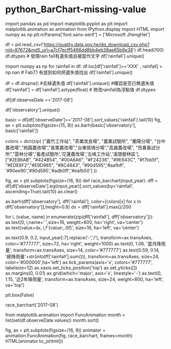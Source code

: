 # python_BarChart-missing-value
import pandas as pd
import matplotlib.pyplot as plt
import matplotlib.animation as animation
from IPython.display import HTML
import numpy as np
plt.rcParams['font.sans-serif'] = ['Microsoft JhengHei']

df = pd.read_csv('https://quality.data.gov.tw/dq_download_csv.php?nid=87672&md5_url=a7cf7ecff5466dd8bb4eb38ae65b9e38')
df.head(100)
df.dtypes # 發現rain fall有遺失值且被當作文字
df['rainfall'].unique()

import numpy as np
for rainfall in df:
    df.loc[df['rainfall']=='XXX' , rainfall] = np.nan # Fab7.1 有提到如何把遺失值找出
df['rainfall'].unique()

df = df.dropna() #去掉遺失值
df['rainfall'].unique() #確認是否已無遺失值
df['rainfall'] = df['rainfall'].astype(float) # 修改rainfall為浮點值
df.dtypes

df[df.observeDate =='2017-08']

df['observatory'].unique()

basic = df[df['observeDate']=='2017-08'].sort_values('rainfall').tail(10)
fig, ax = plt.subplots(figsize=(15, 8))
ax.barh(basic['observatory'], basic['rainfall'])

colors = dict(zip(
   ["義竹工作站", "茶業改良場", "農業試驗所", "蘭陽分場", "台中農改場","桃園農改場","苗栗農改場","台東斑鳩分場","高雄農改場",
    "恆春畜試分所","雲林分場",'畜產試驗所','花蓮農改場','五峰工作站','溪頭營林區'],
   ["#2E86AB", "#424B54", "#00A6A6", "#F24236", "#9E643C", "#f7bb5f", "#EDE6F2","#E9D985", "#8C4843", "#90d595",'#aafbff',
    '#90ee90','#90d595','#adb0ff','#eafb50']
))


fig, ax = plt.subplots(figsize=(16, 9))
def race_barchart(input_year):
   dff = df[df['observeDate'].eq(input_year)].sort_values(by='rainfall', ascending=True).tail(10)
   ax.clear()

   ax.barh(dff['observatory'], dff['rainfall'], color=[colors[x] for x in dff['observatory']],height=0.8)
   dx = dff['rainfall'].max()/200
   
   for i, (value, name) in enumerate(zip(dff['rainfall'], dff['observatory'])):
       ax.text(0, i,name+' ',size=16, weight=600, ha='right', va='center')
       ax.text(value+dx, i,f'{value:,.0f}',  size=16, ha='left',  va='center')
           
   ax.text(0.9, 0.2, input_year[:7].replace('-','/'), transform=ax.transAxes, color='#777777', size=72, ha='right', weight=1000)
   ax.text(0, 1.06, '當月降雨量', transform=ax.transAxes, size=14, color='#777777')
   ax.text(0.59, 0.14, '總降雨量'+str(int(dff['rainfall'].sum())), transform=ax.transAxes, size=24, color='#000000',ha='left')
   ax.tick_params(axis='x', colors='#777777', labelsize=12)
   ax.xaxis.set_ticks_position('top')
   ax.set_yticks([])
   ax.margins(0, 0.01)
   ax.grid(which='major', axis='x', linestyle='-')
   ax.text(0, 1.15, '近2年降雨量',
               transform=ax.transAxes, size=24, weight=600, ha='left', va='top')

   plt.box(False)
   
race_barchart('2017-08')


from matplotlib.animation import FuncAnimation
month = list(set(df.observeDate.values))
month.sort()



fig, ax = plt.subplots(figsize=(16, 9))
animator = animation.FuncAnimation(fig, race_barchart, frames=month)
HTML(animator.to_jshtml())
